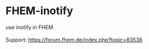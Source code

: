 # FHEM-inotify
use inotify in FHEM<br /><br />
Support: https://forum.fhem.de/index.php?topic=83538
